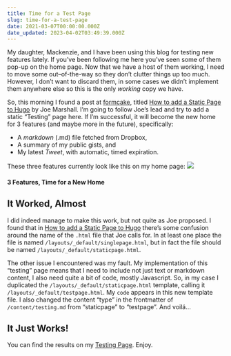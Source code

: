 ```yaml
---
title: Time for a Test Page
slug: time-for-a-test-page
date: 2021-03-07T00:00:00.000Z
date_updated: 2023-04-02T03:49:39.000Z
---
```


My daughter, Mackenzie, and I have been using this blog for testing new features lately. If you’ve been following me here you’ve seen some of them pop-up on the home page. Now that we have a host of them working, I need to move some out–of-the-way so they don’t clutter things up too much.  However, I don’t want to discard them, in some cases we didn’t implement them anywhere else so this is the only *working* copy we have.

So, this morning I found a post at [formcake](http://localhost:1313/posts/2021/03/time-for-a-test-page/%5Bhttps://formcake.com/), titled [How to add a Static Page to Hugo](https://formcake.com/blog/adding-a-single-page-to-hugo) by Joe Marshall.  I’m going to follow Joe’s lead and try to add a static “Testing” page here. If I’m successful, it will become the new home for 3 features (and maybe more in the future), specifically:

- A *markdown* (.md) file fetched from Dropbox,
- A summary of my public gists, and
- My latest *Tweet*, with automatic, timed expiration.

These three features currently look like this on my home page:
![](http://localhost:1313/img/Hugo-features-03-07-2021.png)
#### 3 Features, Time for a New Home

## It Worked, Almost

I did indeed manage to make this work, but not quite as Joe proposed. I found that in [How to add a Static Page to Hugo](https://formcake.com/blog/adding-a-single-page-to-hugo) there’s some confusion around the name of the `.html` file that Joe calls for. In at least one place the file is named `/layouts/_default/singlepage.html`, but in fact the file should be named `/layouts/_default/staticpage.html`.

The other issue I encountered was my fault. My implementation of this “testing” page means that I need to include not just text or markdown content, I also need quite a bit of code, mostly Javascript. So, in my case I duplicated the `/layouts/_default/staticpage.html` template, calling it `/layouts/_default/testpage.html`.  My `code` appears in this new template file. I also changed the content “type” in the frontmatter of `/content/testing.md` from “staticpage” to “testpage”.  And voilá…

## It Just Works!

You can find the results on my [Testing Page](https://blog.summittdweller.com/testing/). Enjoy.
